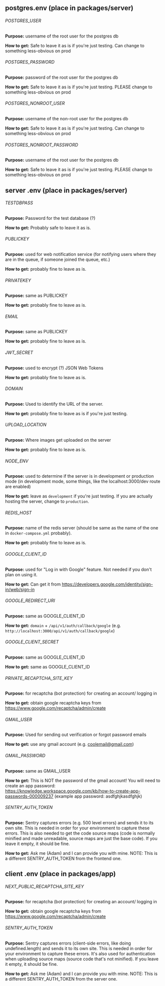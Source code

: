 ## postgres.env (place in packages/server)

###### POSTGRES_USER

**Purpose:** username of the root user for the postgres db

**How to get:** Safe to leave it as is if you're just testing. Can change to something less-obvious on prod

###### POSTGRES_PASSWORD

**Purpose:** password of the root user for the postgres db

**How to get:** Safe to leave it as is if you're just testing. PLEASE change to something less-obvious on prod

###### POSTGRES_NONROOT_USER

**Purpose:** username of the non-root user for the postgres db

**How to get:** Safe to leave it as is if you're just testing. Can change to something less-obvious on prod

###### POSTGRES_NONROOT_PASSWORD

**Purpose:** username of the root user for the postgres db

**How to get:** Safe to leave it as is if you're just testing. PLEASE change to something less-obvious on prod


## server .env (place in packages/server)

###### TESTDBPASS

**Purpose:** Password for the test database (?)

**How to get:** Probably safe to leave it as is.

###### PUBLICKEY

**Purpose:** used for web notification service (for notifying users where they are in the queue, if someone joined the queue, etc.) 

**How to get:** probably fine to leave as is. 

###### PRIVATEKEY

**Purpose:** same as PUBLICKEY

**How to get:** probably fine to leave as is. 

###### EMAIL

**Purpose:** same as PUBLICKEY 

**How to get:** probably fine to leave as is. 

###### JWT_SECRET

**Purpose:** used to encrypt (?) JSON Web Tokens 

**How to get:** probably fine to leave as is. 

###### DOMAIN

**Purpose:** Used to identify the URL of the server.

**How to get:** probably fine to leave as is if you're just testing.  

###### UPLOAD_LOCATION

**Purpose:** Where images get uploaded on the server

**How to get:** probably fine to leave as is. 

###### NODE_ENV

**Purpose:** used to determine if the server is in development or production mode (in development mode, some things, like the localhost:3000/dev route are enabled)

**How to get:** leave as `development` if you're just testing. If you are actually hosting the server, change to `production`.

###### REDIS_HOST

**Purpose:** name of the redis server (should be same as the name of the one in `docker-compose.yml` probably). 

**How to get:** probably fine to leave as is. 

###### GOOGLE_CLIENT_ID

**Purpose:** used for "Log in with Google" feature. Not needed if you don't plan on using it.

**How to get:** Can get it from https://developers.google.com/identity/sign-in/web/sign-in 

###### GOOGLE_REDIRECT_URI

**Purpose:** same as GOOGLE_CLIENT_ID

**How to get:** `domain` + `/api/v1/auth/callback/google` (e.g. `http://localhost:3000/api/v1/auth/callback/google`)

###### GOOGLE_CLIENT_SECRET

**Purpose:** same as GOOGLE_CLIENT_ID

**How to get:**  same as GOOGLE_CLIENT_ID

###### PRIVATE_RECAPTCHA_SITE_KEY

**Purpose:** for recaptcha (bot protection) for creating an account/ logging in

**How to get:** obtain google recaptcha keys from https://www.google.com/recaptcha/admin/create

###### GMAIL_USER

**Purpose:** Used for sending out verification or forgot password emails

**How to get:** use any gmail account (e.g. coolemail@gmail.com)

###### GMAIL_PASSWORD

**Purpose:** same as GMAIL_USER

**How to get:** This is NOT the password of the gmail account! You will need to create an app password: https://knowledge.workspace.google.com/kb/how-to-create-app-passwords-000009237  (example app password: asdfghjkasdfghjk)

###### SENTRY_AUTH_TOKEN

**Purpose:** Sentry captures errors (e.g. 500 level errors) and sends it to its own site. This is needed in order for your environment to capture these errors. This is also needed to get the code source maps (code is normally minified and made unreadable, source maps are just the base code). If you leave it empty, it should be fine.

**How to get:** Ask me (Adam) and I can provide you with mine. NOTE: This is a different SENTRY_AUTH_TOKEN from the frontend one.

## client .env (place in packages/app)

###### NEXT_PUBLIC_RECAPTCHA_SITE_KEY

**Purpose:** for recaptcha (bot protection) for creating an account/ logging in

**How to get:** obtain google recaptcha keys from https://www.google.com/recaptcha/admin/create

###### SENTRY_AUTH_TOKEN

**Purpose:** Sentry captures errors (client-side errors, like doing undefined.length) and sends it to its own site. This is needed in order for your environment to capture these errors. It's also used for authentication when uploading source maps (source code that's not minified). If you leave it empty, it should be fine.

**How to get:** Ask me (Adam) and I can provide you with mine. NOTE: This is a different SENTRY_AUTH_TOKEN from the server one.
